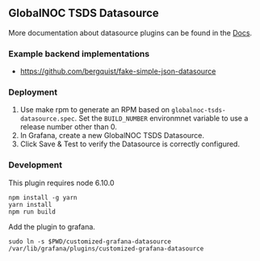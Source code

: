 ## GlobalNOC TSDS Datasource

More documentation about datasource plugins can be found in the [Docs](https://github.com/grafana/grafana/blob/master/docs/sources/plugins/developing/datasources.md).

### Example backend implementations
- https://github.com/bergquist/fake-simple-json-datasource

### Deployment

1. Use make rpm to generate an RPM based on
`globalnoc-tsds-datasource.spec`. Set the `BUILD_NUMBER` environmnet
variable to use a release number other than 0.
0. In Grafana, create a new GlobalNOC TSDS Datasource.
0. Click Save & Test to verify the Datasource is correctly configured.

### Development

This plugin requires node 6.10.0

```
npm install -g yarn
yarn install
npm run build
```

Add the plugin to grafana.

```
sudo ln -s $PWD/customized-grafana-datasource /var/lib/grafana/plugins/customized-grafana-datasource
```
